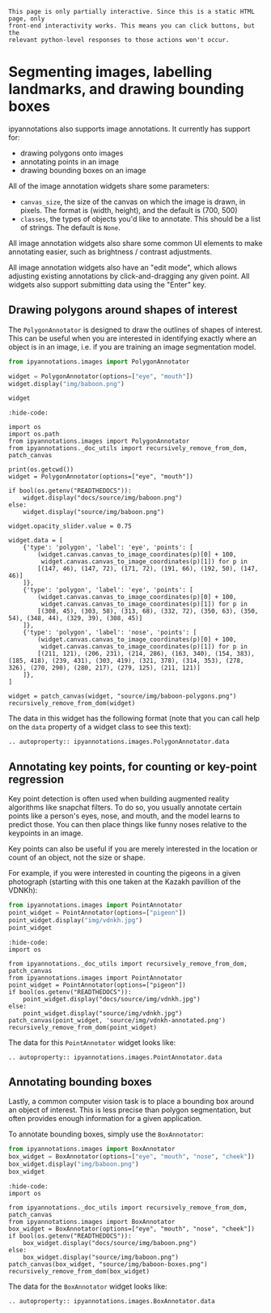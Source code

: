 ```{hint}
This page is only partially interactive. Since this is a static HTML page, only
front-end interactivity works. This means you can click buttons, but the
relevant python-level responses to those actions won't occur.
```

# Segmenting images, labelling landmarks, and drawing bounding boxes

ipyannotations also supports image annotations. It currently has support for:

- drawing polygons onto images
- annotating points in an image
- drawing bounding boxes on an image

All of the image annotation widgets share some parameters:

- `canvas_size`, the size of the canvas on which the image is drawn, in pixels.
  The format is (width, height), and the default is (700, 500)
- `classes`, the types of objects you'd like to annotate. This should be a list
  of strings. The default is `None`.

All image annotation widgets also share some common UI elements to make
annotating easier, such as brightness / contrast adjustments.

All image annotation widgets also have an "edit mode", which allows adjusting
existing annotations by click-and-dragging any given point. All widgets also
support submitting data using the "Enter" key.

## Drawing polygons around shapes of interest

The `PolygonAnnotator` is designed to draw the outlines of shapes of interest.
This can be useful when you are interested in identifying exactly where an
object is in an image, i.e. if you are training an image segmentation model.

```python
from ipyannotations.images import PolygonAnnotator

widget = PolygonAnnotator(options=["eye", "mouth"])
widget.display("img/baboon.png")

widget
```

```{jupyter-execute}
:hide-code:

import os
import os.path
from ipyannotations.images import PolygonAnnotator
from ipyannotations._doc_utils import recursively_remove_from_dom, patch_canvas

print(os.getcwd())
widget = PolygonAnnotator(options=["eye", "mouth"])
```
```
if bool(os.getenv("READTHEDOCS")):
    widget.display("docs/source/img/baboon.png")
else:
    widget.display("source/img/baboon.png")

widget.opacity_slider.value = 0.75

widget.data = [
    {'type': 'polygon', 'label': 'eye', 'points': [
        (widget.canvas.canvas_to_image_coordinates(p)[0] + 100,
         widget.canvas.canvas_to_image_coordinates(p)[1]) for p in
        [(147, 46), (147, 72), (171, 72), (191, 66), (192, 50), (147, 46)]
    ]},
    {'type': 'polygon', 'label': 'eye', 'points': [
        (widget.canvas.canvas_to_image_coordinates(p)[0] + 100,
         widget.canvas.canvas_to_image_coordinates(p)[1]) for p in
        [(308, 45), (303, 58), (313, 68), (332, 72), (350, 63), (350, 54), (348, 44), (329, 39), (308, 45)]
    ]},
    {'type': 'polygon', 'label': 'nose', 'points': [
        (widget.canvas.canvas_to_image_coordinates(p)[0] + 100,
         widget.canvas.canvas_to_image_coordinates(p)[1]) for p in
        [(211, 121), (206, 231), (214, 286), (163, 340), (154, 383), (185, 418), (239, 431), (303, 419), (321, 378), (314, 353), (278, 326), (270, 290), (280, 217), (279, 125), (211, 121)]
    ]},
]

widget = patch_canvas(widget, "source/img/baboon-polygons.png")
recursively_remove_from_dom(widget)
```

The data in this widget has the following format (note that you can call help
on the `data` property of a widget class to see this text):

```{eval-rst}
.. autoproperty:: ipyannotations.images.PolygonAnnotator.data
```

## Annotating key points, for counting or key-point regression

Key point detection is often used when building augmented reality algorithms
like snapchat filters. To do so, you usually annotate certain points like a
person's eyes, nose, and mouth, and the model learns to predict those. You can
then place things like funny noses relative to the keypoints in an image.

Key points can also be useful if you are merely interested in the location or
count of an object, not the size or shape.

For example, if you were interested in counting the pigeons in a given
photograph (starting with this one taken at the Kazakh pavillion of the VDNKh):

```python
from ipyannotations.images import PointAnnotator
point_widget = PointAnnotator(options=["pigeon"])
point_widget.display("img/vdnkh.jpg")
point_widget
```

```{jupyter-execute}
:hide-code:
import os
```
```
from ipyannotations._doc_utils import recursively_remove_from_dom, patch_canvas
from ipyannotations.images import PointAnnotator
point_widget = PointAnnotator(options=["pigeon"])
if bool(os.getenv("READTHEDOCS")):
    point_widget.display("docs/source/img/vdnkh.jpg")
else:
    point_widget.display("source/img/vdnkh.jpg")
patch_canvas(point_widget, 'source/img/vdnkh-annotated.png')
recursively_remove_from_dom(point_widget)
```

The data for this `PointAnnotator` widget looks like:

```{eval-rst}
.. autoproperty:: ipyannotations.images.PointAnnotator.data
```

## Annotating bounding boxes

Lastly, a common computer vision task is to place a bounding box around an
object of interest. This is less precise than polygon segmentation, but often
provides enough information for a given application.

To annotate bounding boxes, simply use the `BoxAnnotator`:

```python
from ipyannotations.images import BoxAnnotator
box_widget = BoxAnnotator(options=["eye", "mouth", "nose", "cheek"])
box_widget.display("img/baboon.png")
box_widget
```

```{jupyter-execute}
:hide-code:
import os
```
```
from ipyannotations._doc_utils import recursively_remove_from_dom, patch_canvas
from ipyannotations.images import BoxAnnotator
box_widget = BoxAnnotator(options=["eye", "mouth", "nose", "cheek"])
if bool(os.getenv("READTHEDOCS")):
    box_widget.display("docs/source/img/baboon.png")
else:
    box_widget.display("source/img/baboon.png")
patch_canvas(box_widget, "source/img/baboon-boxes.png")
recursively_remove_from_dom(box_widget)
```

The data for the `BoxAnnotator` widget looks like:

```{eval-rst}
.. autoproperty:: ipyannotations.images.BoxAnnotator.data
```
